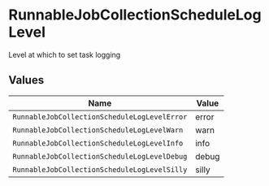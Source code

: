 # RunnableJobCollectionScheduleLogLevel

Level at which to set task logging


## Values

| Name                                         | Value                                        |
| -------------------------------------------- | -------------------------------------------- |
| `RunnableJobCollectionScheduleLogLevelError` | error                                        |
| `RunnableJobCollectionScheduleLogLevelWarn`  | warn                                         |
| `RunnableJobCollectionScheduleLogLevelInfo`  | info                                         |
| `RunnableJobCollectionScheduleLogLevelDebug` | debug                                        |
| `RunnableJobCollectionScheduleLogLevelSilly` | silly                                        |